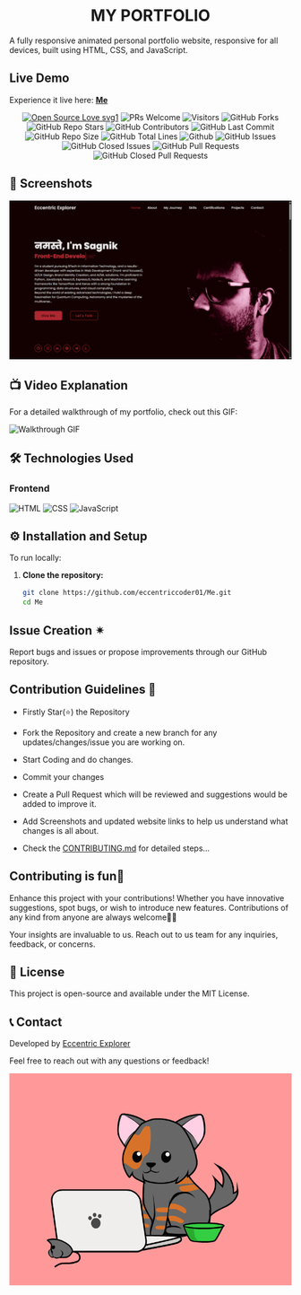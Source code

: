 # <div align="center">MY PORTFOLIO</div>

A fully responsive animated personal portfolio website, responsive for all devices, built using HTML, CSS, and JavaScript.

## Live Demo

Experience it live here: [**Me**](https://eccentriccoder01.github.io/Me)

 <div align="center">
 <p>

[![Open Source Love svg1](https://badges.frapsoft.com/os/v1/open-source.svg?v=103)](https://github.com/ellerbrock/open-source-badges/)
![PRs Welcome](https://img.shields.io/badge/PRs-Welcome-brightgreen.svg?style=flat)
![Visitors](https://api.visitorbadge.io/api/Visitors?path=eccentriccoder01%2FMe%20&countColor=%23263759&style=flat)
![GitHub Forks](https://img.shields.io/github/forks/eccentriccoder01/Me)
![GitHub Repo Stars](https://img.shields.io/github/stars/eccentriccoder01/Me)
![GitHub Contributors](https://img.shields.io/github/contributors/eccentriccoder01/Me)
![GitHub Last Commit](https://img.shields.io/github/last-commit/eccentriccoder01/Me)
![GitHub Repo Size](https://img.shields.io/github/repo-size/eccentriccoder01/Me)
![GitHub Total Lines](https://sloc.xyz/github/eccentriccoder01/Me)
![Github](https://img.shields.io/github/license/eccentriccoder01/Me)
![GitHub Issues](https://img.shields.io/github/issues/eccentriccoder01/Me)
![GitHub Closed Issues](https://img.shields.io/github/issues-closed-raw/eccentriccoder01/Me)
![GitHub Pull Requests](https://img.shields.io/github/issues-pr/eccentriccoder01/Me)
![GitHub Closed Pull Requests](https://img.shields.io/github/issues-pr-closed/eccentriccoder01/Me)
 </p>
 </div>

## 📸 Screenshots

<div align="center"><img src="Home.png"/></div>

## 📺 Video Explanation

For a detailed walkthrough of my portfolio, check out this GIF:

![Walkthrough GIF](Walkthrough.gif)

## 🛠️ Technologies Used

### Frontend
![HTML](https://img.shields.io/badge/<>_HTML-F22F46?style=for-the-badge&logoColor=white)
![CSS](https://img.shields.io/badge/CSS-38B2AC?style=for-the-badge&logo=css&logoColor=white)
![JavaScript](https://img.shields.io/badge/JavaScript-339933?style=for-the-badge&logo=javascript&logoColor=white)

## ⚙️ Installation and Setup

To run locally:

1. **Clone the repository:**
   ```bash
   git clone https://github.com/eccentriccoder01/Me.git
   cd Me
   ```

## Issue Creation ✴
Report bugs and  issues or propose improvements through our GitHub repository.

## Contribution Guidelines 📑

- Firstly Star(⭐) the Repository
- Fork the Repository and create a new branch for any updates/changes/issue you are working on.
- Start Coding and do changes.
- Commit your changes
- Create a Pull Request which will be reviewed and suggestions would be added to improve it.
- Add Screenshots and updated website links to help us understand what changes is all about.

- Check the [CONTRIBUTING.md](CONTRIBUTING.md) for detailed steps...

    
## Contributing is fun🧡

Enhance this project with your contributions! Whether you have innovative suggestions, spot bugs, or wish to introduce new features.
Contributions of any kind from anyone are always welcome🌟❕

Your insights are invaluable to us. Reach out to us team for any inquiries, feedback, or concerns.

## 📄 License

This project is open-source and available under the MIT License.

## 📞 Contact

Developed by [Eccentric Explorer](https://eccentriccoder01.github.io/Me)

Feel free to reach out with any questions or feedback\!

![Cat](https://github.com/XevenTech/xeventech/blob/main/cat.gif?raw=true "Thank You")
